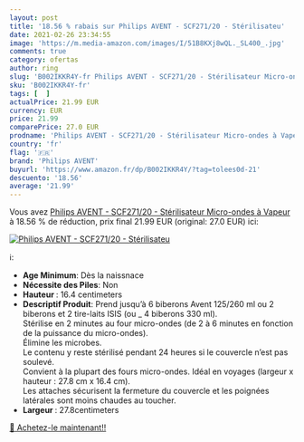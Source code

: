 ```yaml
---
layout: post
title: '18.56 % rabais sur Philips AVENT - SCF271/20 - Stérilisateu'
date: 2021-02-26 23:34:55
image: 'https://m.media-amazon.com/images/I/51B8KXj8wQL._SL400_.jpg'
comments: true
category: ofertas
author: ring
slug: 'B002IKKR4Y-fr Philips AVENT - SCF271/20 - Stérilisateur Micro-ondes à...'
sku: 'B002IKKR4Y-fr'
tags: [  ]
actualPrice: 21.99 EUR
currency: EUR
price: 21.99
comparePrice: 27.0 EUR
prodname: 'Philips AVENT - SCF271/20 - Stérilisateur Micro-ondes à Vapeur'
country: 'fr'
flag: '🇫🇷'
brand: 'Philips AVENT'
buyurl: 'https://www.amazon.fr/dp/B002IKKR4Y/?tag=tolees0d-21'
descuento: '18.56'
average: '21.99'
---
```


Vous avez [Philips AVENT - SCF271/20 - Stérilisateur Micro-ondes à Vapeur](https://www.amazon.fr/dp/B002IKKR4Y/?tag=tolees0d-21)  à  18.56 % de réduction, prix final  21.99 EUR (original: 27.0 EUR) ici:

[![Philips AVENT - SCF271/20 - Stérilisateu](https://m.media-amazon.com/images/I/51B8KXj8wQL._SL400_.jpg)](https://www.amazon.fr/dp/B002IKKR4Y/?tag=tolees0d-21)

ℹ️:

- <b>Age Minimum</b>: Dès la naissnace
- <b> Nécessite des Piles</b>: Non
- <b> Hauteur </b>: 16.4 centimeters
- <b>Descriptif Produit</b>: Prend jusqu’à 6 biberons Avent 125/260 ml ou 2 biberons et 2 tire-laits ISIS (ou _ 4 biberons 330 ml).<br />Stérilise en 2 minutes au four micro-ondes (de 2 à 6 minutes en fonction de la puissance du micro-ondes).<br />Élimine les microbes.<br />Le contenu y reste stérilisé pendant 24 heures si le couvercle n’est pas soulevé.<br />Convient à la plupart des fours micro-ondes. Idéal en voyages (largeur x hauteur : 27.8 cm x 16.4 cm).<br />Les attaches sécurisent la fermeture du couvercle et les poignées latérales sont moins chaudes au toucher.
- <b> Largeur </b>: 27.8centimeters

[🛒 Achetez-le maintenant!!](https://www.amazon.fr/dp/B002IKKR4Y/?tag=tolees0d-21)
